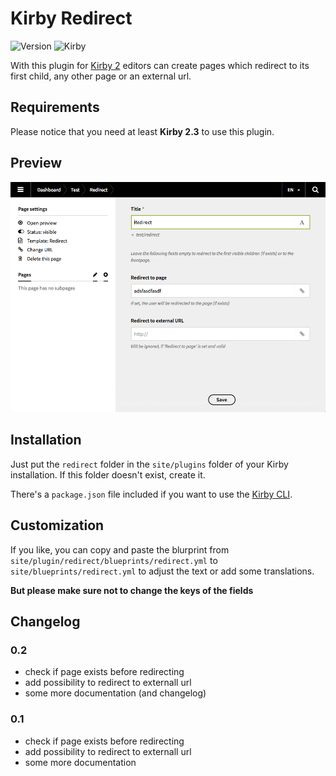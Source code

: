 # Kirby Redirect

![Version](https://img.shields.io/badge/version-0.2-green.svg) ![Kirby](https://img.shields.io/badge/Kirby-2.3+-red.svg)


With this plugin for [Kirby 2](http://getkirby.com) editors can create pages which redirect to its first child, any other page or an external url.

## Requirements

Please notice that you need at least **Kirby 2.3** to use this plugin.

## Preview

![Preview](screenshot.png)

## Installation

Just put the `redirect` folder in the `site/plugins` folder of your Kirby installation. If this folder doesn't exist, create it.

There's a `package.json` file included if you want to use the [Kirby CLI](https://github.com/getkirby/cli).

## Customization

If you like, you can copy and paste the blurprint from `site/plugin/redirect/blueprints/redirect.yml` to `site/blueprints/redirect.yml` to adjust the text or add some translations. 

**But please make sure not to change the keys of the fields**

## Changelog

### 0.2

+ check if page exists before redirecting
+ add possibility to redirect to externall url
+ some more documentation (and changelog)

### 0.1

+ check if page exists before redirecting
+ add possibility to redirect to externall url
+ some more documentation

